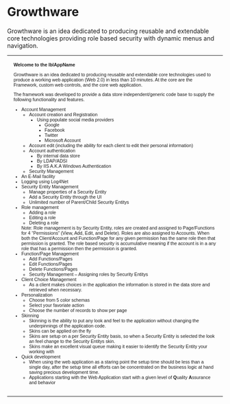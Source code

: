 # Growthware
Growthware is an idea dedicated to producing reusable and extendable core technologies providing role based security with dynamic menus and navigation.  
<div>
    <table border="0" width="100%" cellpadding="0" cellspacing="0" style="FONT: 8pt verdana, arial">
        <tr>
            <td align="left" valign="top" style="PADDING-RIGHT:0px; PADDING-LEFT:0px; PADDING-BOTTOM:0px; PADDING-TOP:0px">
                <asp:Image ID="SideImage" ImageUrl='<%=ResolveUrl( "~/Content/GrowthWare/Images/Misc/sidebar_blue.gif" )%>' Runat="server"></asp:Image>
            </td>
            <td align="left" valign="top" style="PADDING-RIGHT:15px; PADDING-LEFT:15px; PADDING-BOTTOM:15px; PADDING-TOP:15px; width: 100%;">
                <b>Welcome to the <asp:Label id="lblAppName" runat="server">lblAppName</asp:Label></b>
                <p>
                    Growthware is an idea dedicated to producing reusable and extendable core technologies used to produce a working web application (Web 2.0) in less than 10 minutes. At the core are the Framework, custom web controls, and the core web application.
                </p>
                The framework was developed to provide a data store independent/generic code base to supply the following functionality and features.
                <ul>
                    <li>
                        Account Management
                        <ul>
                            <li>
                                Account creation and Registration
                                <ul>
                                    <li>
                                        Using populate social media providers
                                        <ul>
                                            <li>Google </li>
                                            <li>Facebook </li>
                                            <li>Twitter </li>
                                            <li>Microsoft Account </li>
                                        </ul>
                                    </li>
                                </ul>
                            </li>
                            <li>Account edit (including the ability for each client to edit their personal information) </li>
                            <li>
                                Account authentication
                                <ul>
                                    <li>By internal data store </li>
                                    <li>By LDAP/ADSI </li>
                                    <li>By IIS A.K.A Windows Authentication </li>
                                </ul>
                            </li>
                            <li>Security Management </li>
                        </ul>
                    </li>
                    <li>An E-Mail facility </li>
                    <li>Logging using Log4Net </li>
                    <li>
                        Security Entity Management
                        <ul>
                            <li>Manage properties of a Security Entity </li>
                            <li>Add a Security Entity through the UI </li>
                            <li>Unlimited number of Parent/Child Security Entitys </li>
                        </ul>
                    </li>
                    <li>
                        Role management
                        <ul>
                            <li>Adding a role </li>
                            <li>Editing a role </li>
                            <li>Deleting a role </li>
                        </ul>
                        Note: Role management is by Security Entity, roles are created and assigned to Page/Functions for 4 “Permissions” (View, Add, Edit, and Delete). Roles are also assigned to Accounts. When both the Client/Account and Function/Page for any given permission has the same role then that permission is granted. The role based security is accumulative meaning if the account is in a any role that has a permission then the permission is granted.
                    </li>
                    <li>
                        Function/Page Management
                        <ul>
                            <li>Add Functions/Pages </li>
                            <li>Edit Functions/Pages </li>
                            <li>Delete Functions/Pages </li>
                            <li>Security Management – Assigning roles by Security Entitys </li>
                        </ul>
                    </li>
                    <li>
                        Client Choice Management
                        <ul>
                            <li>As a client makes choices in the application the information is stored in the data store and retrieved when necessary. </li>
                        </ul>
                    </li>
                    <li>
                        Personalization
                        <ul>
                            <li>Choose from 5 color schemas </li>
                            <li>Select your favoriate action </li>
                            <li>Choose the number of records to show per page </li>
                        </ul>
                    </li>
                    <li>
                        Skinning
                        <ul>
                            <li>Skinning is the ability to put any look and feel to the application without changing the underpinnings of the application code. </li>
                            <li>Skins can be applied on the fly </li>
                            <li>Skins are setup on a per Security Entity basis, so when a Security Entity is selected the look an feel change to the Security Entitys skin. </li>
                            <li>Skins make an excellent visual queue making it easier to identify the Security Entity your working with </li>
                        </ul>
                    </li>
                    <li>
                        Quick development
                        <ul>
                            <li>When using the web application as a staring point the setup time should be less than a single day, after the setup time all efforts can be concentrated on the business logic at hand saving precious development time. </li>
                            <li>Applications starting with the Web Application start with a given level of <b>Q</b>uality <b>A</b>ssurance and behavior </li>
                        </ul>
                    </li>
                </ul>
            </td>
        </tr>
    </table>
</div>


